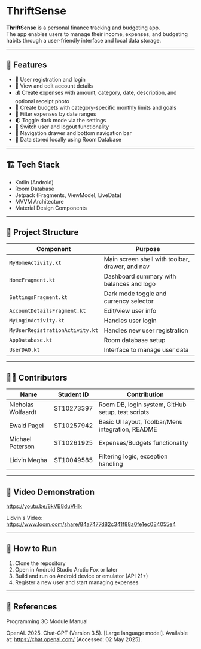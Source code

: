 # ThriftSense

**ThriftSense** is a personal finance tracking and budgeting app.  
The app enables users to manage their income, expenses, and budgeting habits through a user-friendly interface and local data storage.

---

## 📱 Features

- 🔐 User registration and login
- 👤 View and edit account details
- 💰 Create expenses with amount, category, date, description, and optional receipt photo
- 🧮 Create budgets with category-specific monthly limits and goals
- 📆 Filter expenses by date ranges
- 🌓 Toggle dark mode via the settings
- 🔄 Switch user and logout functionality
- 🧭 Navigation drawer and bottom navigation bar
- 💾 Data stored locally using Room Database

---

## 🏗️ Tech Stack

- Kotlin (Android)
- Room Database
- Jetpack (Fragments, ViewModel, LiveData)
- MVVM Architecture
- Material Design Components

---

## 📂 Project Structure

| Component               | Purpose                                             |
|-------------------------|-----------------------------------------------------|
| `MyHomeActivity.kt`     | Main screen shell with toolbar, drawer, and nav     |
| `HomeFragment.kt`       | Dashboard summary with balances and logo            |
| `SettingsFragment.kt`   | Dark mode toggle and currency selector              |
| `AccountDetailsFragment.kt` | Edit/view user info                           |
| `MyLoginActivity.kt`    | Handles user login                                  |
| `MyUserRegistrationActivity.kt` | Handles new user registration              |
| `AppDatabase.kt`        | Room database setup                                 |
| `UserDAO.kt`            | Interface to manage user data                       |

---

## 👨‍💻 Contributors

| Name              | Student ID   | Contribution                                        |
|-------------------|--------------|-----------------------------------------------------|
| Nicholas Wolfaardt| ST10273397   | Room DB, login system, GitHub setup, test scripts   |
| Ewald Pagel       | ST10257942   | Basic UI layout, Toolbar/Menu integration, README   |
| Michael Peterson  | ST10261925   | Expenses/Budgets functionality                      |
| Lidvin Megha      | ST10049585   | Filtering logic, exception handling                 |

---

## 🎥 Video Demonstration

https://youtu.be/8kVB8duVHlk

Lidvin's Video: https://www.loom.com/share/84a7477d82c341f88a0fe1ec084055e4


---

## 🚀 How to Run

1. Clone the repository
2. Open in Android Studio Arctic Fox or later
3. Build and run on Android device or emulator (API 21+)
4. Register a new user and start managing expenses

---

## 📖 References

Programming 3C Module Manual

OpenAI. 2025. Chat-GPT (Version 3.5). [Large language model]. Available at: https://chat.openai.com/ [Accessed: 02 May 2025].  
